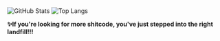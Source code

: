 <img align="center" alt="GitHub Stats" src="https://github-readme-stats.vercel.app/api?username=LaoSparrow&show_icons=true&include_all_commits=true" />
<img align="center" alt="Top Langs" src="https://github-readme-stats.vercel.app/api/top-langs/?username=LaoSparrow&layout=compact" />

__✨If you're looking for more shitcode, you've just stepped into the right landfill!!!__

